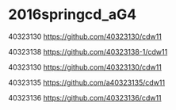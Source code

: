 # 2016springcd_aG4

40323130            https://github.com/40323130/cdw11

40323138            https://github.com/40323138-1/cdw11

40323130            https://github.com/40323130/cdw11

40323135            https://github.com/a40323135/cdw11

40323136            https://github.com/40323136/cdw11 
